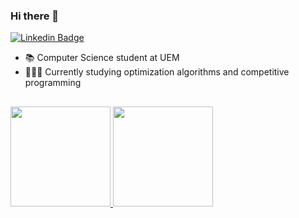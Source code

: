 
### Hi there 👋

[![Linkedin Badge](https://img.shields.io/badge/LinkedIn-%230077B5.svg?&style=flat-square&logo=linkedin&logoColor=white)](https://www.linkedin.com/in/gabriel-lima-dias-754350221/)


- 📚 Computer Science student at UEM
- 👨🏻‍💻 Currently studying optimization algorithms and competitive programming

##

  <a href="https://github.com/gabrielld06">
  <img height="160cm" src="github-readme-stats.vercel.app/api?username=gabrielld06&show_icons=true&theme=react&include_all_commits=true&count_private=true"/>
  <img height="160cm" src="github-readme-stats.vercel.app/api/top-langs/?username=gabrielld06&layout=compact&langs_count=8&theme=react"/>
</div>
